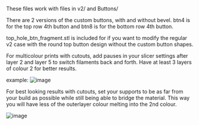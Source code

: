 These files work with files in v2/ and Buttons/

There are 2 versions of the custom buttons, with and without bevel. btn4 is for the top row 4th button and btn8 is for the bottom row 4th button.

top_hole_btn_fragment.stl is included for if you want to modify the regular v2 case with the round top button design without the custom button shapes.

For multicolour prints with cutouts, add pauses in your slicer settings after layer 2 and layer 5 to switch filaments back and forth. Have at least 3 layers of colour 2 for better results.

example: ![image](https://github.com/JeffreyThiessen/Bridget/assets/16961365/f2fc936f-fd6f-4571-83c6-9e83a6fa2967)


For best looking results with cutouts, set your supports to be as far from your build as possible while still being able to bridge the material. This way you will have less of the outerlayer colour melting into the 2nd colour.

![image](https://github.com/JeffreyThiessen/Bridget/assets/16961365/78750866-e7e0-43f7-85dc-c6ea898a9609)
